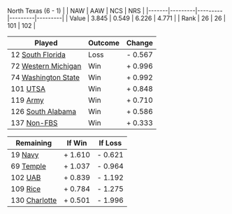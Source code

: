 North Texas (6 - 1)
|       |   NAW   |   AAW   |   NCS   |   NRS   |
|-------|---------|---------|---------|---------|
| Value |   3.845 |   0.549 |   6.226 |   4.771 |
| Rank  |      26 |      26 |     101 |     102 |

| Played                    | Outcome    |  Change  |
|---------------------------|------------|----------|
|  12 [South Florida         ](SouthFlorida.md)| Loss       | -  0.567 |
|  72 [Western Michigan      ](WesternMichigan.md)| Win        | +  0.996 |
|  74 [Washington State      ](WashingtonState.md)| Win        | +  0.992 |
| 101 [UTSA                  ](UTSA.md)| Win        | +  0.848 |
| 119 [Army                  ](Army.md)| Win        | +  0.710 |
| 126 [South Alabama         ](SouthAlabama.md)| Win        | +  0.586 |
| 137 [Non-FBS               ](NonFBS.md)| Win        | +  0.333 |

| Remaining                 |  If Win  |  If Loss |
|---------------------------|----------|----------|
|  19 [Navy                  ](Navy.md)| +  1.610 | -  0.621 |
|  69 [Temple                ](Temple.md)| +  1.037 | -  0.964 |
| 102 [UAB                   ](UAB.md)| +  0.839 | -  1.192 |
| 109 [Rice                  ](Rice.md)| +  0.784 | -  1.275 |
| 130 [Charlotte             ](Charlotte.md)| +  0.501 | -  1.996 |

